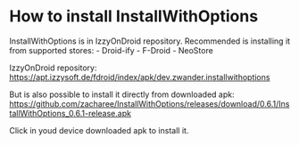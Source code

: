 How to install InstallWithOptions
=================================

InstallWithOptions is in IzzyOnDroid repository. Recommended is installing it from supported stores:
    - Droid-ify
    - F-Droid
    - NeoStore
    
IzzyOnDroid repository:
<https://apt.izzysoft.de/fdroid/index/apk/dev.zwander.installwithoptions>

But is also possible to install it directly from downloaded apk:
<https://github.com/zacharee/InstallWithOptions/releases/download/0.6.1/InstallWithOptions_0.6.1-release.apk>

Click in youd device downloaded apk to install it.


